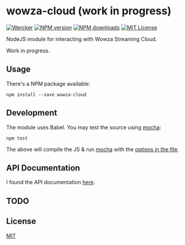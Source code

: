 # wowza-cloud (work in progress)

[![Wercker][wercker-image]][wercker-url]
[![NPM version][npm-image]][npm-url]
[![NPM downloads][npm-downloads]][npm-url]
[![MIT License][license-image]][license-url]

NodeJS module for interacting with Wowza Streaming Cloud.

Work in progress.

## Usage

There's a NPM package available:

```npm install --save wowza-cloud```

## Development

The module uses Babel. You may test the source using [mocha](https://mochajs.org/):

```npm test```

The above will compile the JS & run [mocha](https://mochajs.org/) with the [options in the file](https://github.com/matiasinsaurralde/wowza-cloud/blob/master/test/mocha.opts).

## API Documentation

I found the API documentation [here](https://sandbox.cloud.wowza.com/apidocs/v1/).

## TODO

## License

[MIT][license-url]

[wercker-image]: https://app.wercker.com/status/dcca84bf62ec57f136f3a1eb40de8143/s/master
[wercker-url]: https://app.wercker.com/project/bykey/dcca84bf62ec57f136f3a1eb40de8143
[npm-image]: http://img.shields.io/npm/v/wowza-cloud.svg?style=flat
[npm-url]: https://npmjs.org/package/wowza-cloud
[npm-downloads]: http://img.shields.io/npm/dm/wowza-cloud.svg?style=flat
[license-url]: LICENSE
[license-image]: http://img.shields.io/badge/license-MIT-blue.svg?style=flat
